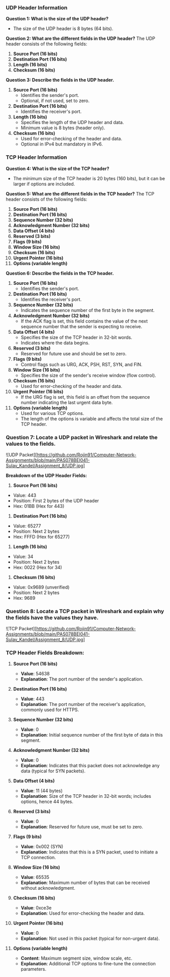 ### **UDP Header Information**

**Question 1: What is the size of the UDP header?**

* The size of the UDP header is 8 bytes (64 bits).

**Question 2: What are the different fields in the UDP header?** The UDP header consists of the following fields:

1. **Source Port (16 bits)**  
1. **Destination Port (16 bits)**  
1. **Length (16 bits)**  
1. **Checksum (16 bits)**

**Question 3: Describe the fields in the UDP header.**

1. **Source Port (16 bits)**  
   * Identifies the sender's port.  
   * Optional, if not used, set to zero.  
1. **Destination Port (16 bits)**  
   * Identifies the receiver's port.  
1. **Length (16 bits)**  
   * Specifies the length of the UDP header and data.  
   * Minimum value is 8 bytes (header only).  
1. **Checksum (16 bits)**  
   * Used for error-checking of the header and data.  
   * Optional in IPv4 but mandatory in IPv6.

### **TCP Header Information**

**Question 4: What is the size of the TCP header?**

* The minimum size of the TCP header is 20 bytes (160 bits), but it can be larger if options are included.

**Question 5: What are the different fields in the TCP header?** The TCP header consists of the following fields:

1. **Source Port (16 bits)**  
1. **Destination Port (16 bits)**  
1. **Sequence Number (32 bits)**  
1. **Acknowledgment Number (32 bits)**  
1. **Data Offset (4 bits)**  
1. **Reserved (3 bits)**  
1. **Flags (9 bits)**  
1. **Window Size (16 bits)**  
1. **Checksum (16 bits)**  
1. **Urgent Pointer (16 bits)**  
1. **Options (variable length)**

**Question 6: Describe the fields in the TCP header.**

1. **Source Port (16 bits)**  
   * Identifies the sender's port.  
1. **Destination Port (16 bits)**  
   * Identifies the receiver's port.  
1. **Sequence Number (32 bits)**  
   * Indicates the sequence number of the first byte in the segment.  
1. **Acknowledgment Number (32 bits)**  
   * If the ACK flag is set, this field contains the value of the next sequence number that the sender is expecting to receive.  
1. **Data Offset (4 bits)**  
   * Specifies the size of the TCP header in 32-bit words.  
   * Indicates where the data begins.  
1. **Reserved (3 bits)**  
   * Reserved for future use and should be set to zero.  
1. **Flags (9 bits)**  
   * Control flags such as URG, ACK, PSH, RST, SYN, and FIN.  
1. **Window Size (16 bits)**  
   * Specifies the size of the sender's receive window (flow control).  
1. **Checksum (16 bits)**  
   * Used for error-checking of the header and data.  
1. **Urgent Pointer (16 bits)**  
   * If the URG flag is set, this field is an offset from the sequence number indicating the last urgent data byte.  
1. **Options (variable length)**  
   * Used for various TCP options.  
   * The length of the options is variable and affects the total size of the TCP header.


### **Question 7: Locate a UDP packet in Wireshark and relate the values to the fields.**

![UDP Packet][https://github.com/Rojin91/Computer-Network-Assignments/blob/main/PAS078BEI041-Sulav_Kandel/Assignment_8/UDP.jpg]


**Breakdown of the UDP Header Fields:**

1) **Source Port (16 bits)**  
* Value: 443  
* Position: First 2 bytes of the UDP header  
* Hex: 01BB (Hex for 443\)

1) **Destination Port (16 bits)**  
* Value: 65277  
* Position: Next 2 bytes  
* Hex: FFFD (Hex for 65277\)

1) **Length (16 bits)**  
* Value: 34  
* Position: Next 2 bytes  
* Hex: 0022 (Hex for 34\)

1) **Checksum (16 bits)**  
* Value: 0x9689 (unverified)  
* Position: Next 2 bytes  
* Hex: 9689

### **Question 8: Locate a TCP packet in Wireshark and explain why the fields have the values they have.**

![TCP Packet][https://github.com/Rojin91/Computer-Network-Assignments/blob/main/PAS078BEI041-Sulav_Kandel/Assignment_8/UDP.jpg]

### **TCP Header Fields Breakdown:**

1. **Source Port (16 bits)**  
   * **Value**: 54638  
   * **Explanation**: The port number of the sender's application.

1. **Destination Port (16 bits)**  
   * **Value**: 443  
   * **Explanation**: The port number of the receiver's application, commonly used for HTTPS.

1. **Sequence Number (32 bits)**  
   * **Value**: 0  
   * **Explanation**: Initial sequence number of the first byte of data in this segment.

1. **Acknowledgment Number (32 bits)**  
   * **Value**: 0  
   * **Explanation**: Indicates that this packet does not acknowledge any data (typical for SYN packets).

1. **Data Offset (4 bits)**  
   * **Value**: 11 (44 bytes)  
   * **Explanation**: Size of the TCP header in 32-bit words; includes options, hence 44 bytes.

1. **Reserved (3 bits)**  
   * **Value**: 0  
   * **Explanation**: Reserved for future use, must be set to zero.

1. **Flags (9 bits)**  
   * **Value**: 0x002 (SYN)  
   * **Explanation**: Indicates that this is a SYN packet, used to initiate a TCP connection.

1. **Window Size (16 bits)**  
   * **Value**: 65535  
   * **Explanation**: Maximum number of bytes that can be received without acknowledgment.

1. **Checksum (16 bits)**  
   * **Value**: 0xce3e  
   * **Explanation**: Used for error-checking the header and data.

1. **Urgent Pointer (16 bits)**  
   * **Value**: 0  
   * **Explanation**: Not used in this packet (typical for non-urgent data).

1. **Options (variable length)**  
   * **Content**: Maximum segment size, window scale, etc.  
   * **Explanation**: Additional TCP options to fine-tune the connection parameters.

